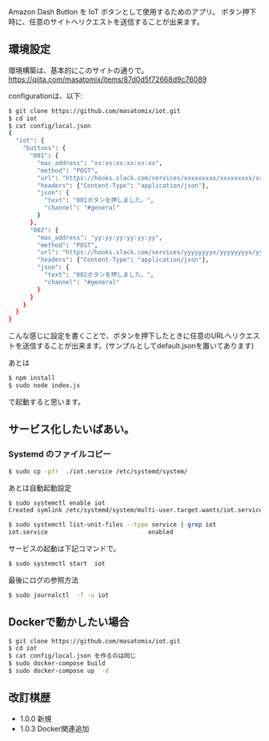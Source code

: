 
Amazon Dash Button を IoT ボタンとして使用するためのアプリ。
ボタン押下時に、任意のサイトへリクエストを送信することが出来ます。


## 環境設定
環境構築は、基本的にこのサイトの通りで。
https://qiita.com/masatomix/items/87d0d5f72668d9c76089


configurationは、以下:

```bash
$ git clone https://github.com/masatomix/iot.git
$ cd iot
$ cat config/local.json
{
  "iot": {
    "buttons": {
      "001": {
        "mac_address": "xx:xx:xx:xx:xx:xx",
        "method": "POST",
        "url": "https://hooks.slack.com/services/xxxxxxxxx/xxxxxxxxx/xxxxxxxxxxxxxxxxxxxxxxxx",
        "headers": {"Content-Type": "application/json"},
        "json": {
          "text": "001ボタンを押しました。",
          "channel": "#general"
        }
      },
      "002": {
        "mac_address": "yy:yy:yy:yy:yy:yy",
        "method": "POST",
        "url": "https://hooks.slack.com/services/yyyyyyyyx/yyyyyyyyx/yyyyyyyyyyyyyyyyyyyyyyyy",
        "headers": {"Content-Type": "application/json"},
        "json": {
          "text": "002ボタンを押しました。",
          "channel": "#general"
        }
      }
    }
  }
}
```

こんな感じに設定を書くことで、ボタンを押下したときに任意のURLへリクエストを送信することが出来ます。(サンプルとしてdefault.jsonを置いてあります)

あとは

```bash
$ npm install
$ sudo node index.js
```

で起動すると思います。


## サービス化したいばあい。

### Systemd のファイルコピー

```bash
$ sudo cp -pfr  ./iot.service /etc/systemd/system/
```
あとは自動起動設定

```bash
$ sudo systemctl enable iot
Created symlink /etc/systemd/system/multi-user.target.wants/iot.service → /etc/systemd/system/iot.service.

$ sudo systemctl list-unit-files --type service | grep iot
iot.service                            enabled
```

サービスの起動は下記コマンドで。

```bash
$ sudo systemctl start  iot

```

最後にログの参照方法


```bash
$ sudo journalctl  -f -u iot
```



## Dockerで動かしたい場合

```bash
$ git clone https://github.com/masatomix/iot.git
$ cd iot
$ cat config/local.json を作るのは同じ
$ sudo docker-compose build
$ sudo docker-compose up  -d
```

## 改訂棋歴

- 1.0.0 新規
- 1.0.3 Docker関連追加

